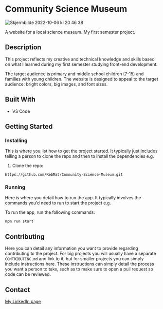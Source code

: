 # Community Science Museum

![Skjermbilde 2022-10-06 kl  20 46 38](https://user-images.githubusercontent.com/94296711/195366793-74220369-01fd-4dc2-8b3c-625f703e5185.png)

A website for a local science museum. 
My first semester project. 

## Description

This project reflects my creative and technical knowledge and skills based on what I learned during my first semester studying front-end development.  

The target audience is primary and middle school children (7-15) and families with young children. The website is designed to appeal to the target audience: bright colors, big images, and font sizes.   

## Built With

- VS Code 

## Getting Started

### Installing

This is where you list how to get the project started. It typically just includes telling a person to clone the repo and then to install the dependencies e.g.

1. Clone the repo:

```bash
https://github.com/RebMat/Community-Science-Museum.git
```

### Running

Here is where you detail how to run the app. It typically involves the commands you'd need to run to start the project e.g.

To run the app, run the following commands:

```bash
npm run start
```

## Contributing

Here you can detail any information you want to provide regarding contributing to the project. For big projects you will usually have a separate `CONTRIBUTING.md` and link to it, but for smaller projects you can simply include instructions here. These instructions can simply detail the process you want a person to take, such as to make sure to open a pull request so code can be reviewed.

## Contact

[My LinkedIn page](https://www.linkedin.com/in/rebecca-mathisen/)

